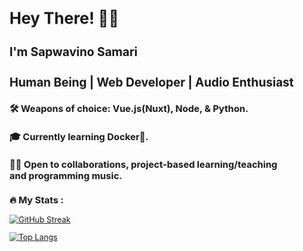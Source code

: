 # Hey There! 👋🏾

## I'm Sapwavino Samari
## Human Being | Web Developer | Audio Enthusiast 
 
### 🛠 Weapons of choice: Vue.js(Nuxt), Node, & Python.
### 🎓 Currently learning Docker🐳.
### 👍🏾 Open to collaborations, project-based learning/teaching and programming music.

<!-- [![Top Langs](https://github-readme-stats.vercel.app/api/top-langs/?username=vinosamari&layout=compact&show_icons=true&theme=synthwave)](https://github.com/vinosamari/github-readme-stats) -->

<!-- <img src="https://github-readme-stats.vercel.app/api?username=vinosamari&show_icons=true&theme=synthwave"> -->

### :fire: My Stats :
<!-- <div align="center"> -->
[![GitHub Streak](http://github-readme-streak-stats.herokuapp.com?user=alb1nut&theme=dark&background=000000)](https://git.io/streak-stats)
<!-- </div> -->
[![Top Langs](https://github-readme-stats.vercel.app/api/top-langs/?username=alb1nut&theme=dark&background=000000)](https://github.com/anuraghazra/github-readme-stats)

